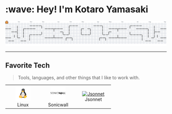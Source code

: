<h1 align="left" id="macropower-title">:wave: Hey! I'm Kotaro Yamasaki</h1>

<picture>
  <source media="(prefers-color-scheme: dark)" srcset="https://raw.githubusercontent.com/kotaroooooooooo/kotaroooooooooo/output/pacman-contribution-graph-dark.svg">
  <source media="(prefers-color-scheme: light)" srcset="https://raw.githubusercontent.com/kotaroooooooooo/kotaroooooooooo/output/pacman-contribution-graph.svg">
  <img alt="pacman contribution graph" src="https://raw.githubusercontent.com/kotaroooooooooo/kotaroooooooooo/output/pacman-contribution-graph.svg">
</picture>

---

<h2 align="left" id="macropower-tech">Favorite Tech</h2>

> Tools, languages, and other things that I like to work with.

<table>
  <tr>
    <td align="center" width="96">
      <a href="#macropower-tech">
        <img src="./img/linux.svg" width="48" height="48" alt="Linux" />
      </a>
      <br>Linux
    </td>
    <td align="center" width="96">
      <a href="#macropower-tech">
        <img src="./img/sonicwall.svg" width="48" height="48" alt="SonicWall" />
      </a>
      <br>Sonicwall
    </td>
    <td align="center" width="96">
      <a href="#macropower-tech">
        <img src="https://jsonnet.org/img/isologo.svg" width="48" height="48" alt="Jsonnet" />
      </a>
      <br>Jsonnet
    </td>
  </tr>
</table>
